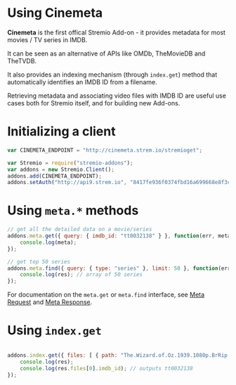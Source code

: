 
# Using Cinemeta
**Cinemeta** is the first offical Stremio Add-on - it provides metadata for most movies / TV series in IMDB.

It can be seen as an alternative of APIs like OMDb, TheMovieDB and TheTVDB.

It also provides an indexing mechanism (through ``index.get``) method that automatically identifies an IMDB ID from a filename.

Retrieving metadata and associating video files with IMDB ID are useful use cases both for Stremio itself, and for building new Add-ons. 

# Initializing a client
```javascript
var CINEMETA_ENDPOINT = "http://cinemeta.strem.io/stremioget";

var Stremio = require("stremio-addons");
var addons = new Stremio.Client();
addons.add(CINEMETA_ENDPOINT);
addons.setAuth("http://api9.strem.io", "8417fe936f0374fbd16a699668e8f3c4aa405d9f"); // default stremio server, testing secret
```

# Using ``meta.*`` methods
```javascript
// get all the detailed data on a movie/series
addons.meta.get({ query: { imdb_id: "tt0032138" } }, function(err, meta) {
	console.log(meta);
});

// get top 50 series
addons.meta.find({ query: { type: "series" }, limit: 50 }, function(err, res) { 
	console.log(res); // array of 50 series
});
```

For documentation on the ``meta.get`` or ``meta.find`` interface, see [Meta Request](https://github.com/Ivshti/stremio-addons/blob/master/documentation/protocol.md#meta-request) and [Meta Response](https://github.com/Ivshti/stremio-addons/blob/master/documentation/protocol.md#response-format-1).

# Using ``index.get``
```javascript

addons.index.get({ files: [ { path: "The.Wizard.of.Oz.1939.1080p.BrRip.x264.BOKUTOX.YIFY.mp4" } ] }, function(err, res) { 
	console.log(res);
	console.log(res.files[0].imdb_id); // outputs tt0032138
});
```
